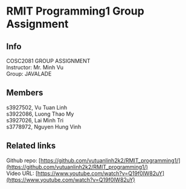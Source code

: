 # RMIT Programming1 Group Assignment

## Info
COSC2081 GROUP ASSIGNMENT <br />
Instructor: Mr. Minh Vu <br />
Group: JAVALADE

## Members
s3927502, Vu Tuan Linh <br />
s3922086, Luong Thao My <br />
s3927026, Lai Minh Tri <br />
s3778972, Nguyen Hung Vinh <br />

## Related links
Github repo: [https://github.com/vutuanlinh2k2/RMIT_programming1/](https://github.com/vutuanlinh2k2/RMIT_programming1/)<br />
Video URL: [https://www.youtube.com/watch?v=Q19f0lW82uY](https://www.youtube.com/watch?v=Q19f0lW82uY)
